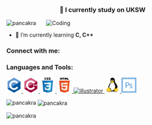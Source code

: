 <h3 align="center">📝 I currently study on UKSW</h3>
<img align="right" alt="Coding" width="400" src="https://media.giphy.com/media/5jbUB088YjtGU/giphy.gif"

<p align="left"> <img src="https://komarev.com/ghpvc/?username=pancakra&label=Profile%20views&color=0e75b6&style=flat" alt="pancakra" /> </p>

- 🌱 I’m currently learning **C, C++**

<h3 align="left">Connect with me:</h3>
<p align="left">
</p>

<h3 align="left">Languages and Tools:</h3>
<p align="left"> <a href="https://www.cprogramming.com/" target="_blank" rel="noreferrer"> <img src="https://raw.githubusercontent.com/devicons/devicon/master/icons/c/c-original.svg" alt="c" width="40" height="40"/> </a> <a href="https://www.w3schools.com/cpp/" target="_blank" rel="noreferrer"> <img src="https://raw.githubusercontent.com/devicons/devicon/master/icons/cplusplus/cplusplus-original.svg" alt="cplusplus" width="40" height="40"/> </a> <a href="https://www.w3schools.com/css/" target="_blank" rel="noreferrer"> <img src="https://raw.githubusercontent.com/devicons/devicon/master/icons/css3/css3-original-wordmark.svg" alt="css3" width="40" height="40"/> </a> <a href="https://www.w3.org/html/" target="_blank" rel="noreferrer"> <img src="https://raw.githubusercontent.com/devicons/devicon/master/icons/html5/html5-original-wordmark.svg" alt="html5" width="40" height="40"/> </a> <a href="https://www.adobe.com/in/products/illustrator.html" target="_blank" rel="noreferrer"> <img src="https://www.vectorlogo.zone/logos/adobe_illustrator/adobe_illustrator-icon.svg" alt="illustrator" width="40" height="40"/> </a> <a href="https://www.linux.org/" target="_blank" rel="noreferrer"> <img src="https://raw.githubusercontent.com/devicons/devicon/master/icons/linux/linux-original.svg" alt="linux" width="40" height="40"/> </a> <a href="https://www.photoshop.com/en" target="_blank" rel="noreferrer"> <img src="https://raw.githubusercontent.com/devicons/devicon/master/icons/photoshop/photoshop-line.svg" alt="photoshop" width="40" height="40"/> </a> </p>

<p><img align="left" src="https://github-readme-stats.vercel.app/api/top-langs?username=pancakra&show_icons=true&locale=en&layout=compact" alt="pancakra" /></p>

<p>&nbsp;<img align="center" src="https://github-readme-stats.vercel.app/api?username=pancakra&show_icons=true&locale=en" alt="pancakra" /></p>

<p><img align="center" src="https://github-readme-streak-stats.herokuapp.com/?user=pancakra&" alt="pancakra" /></p>
